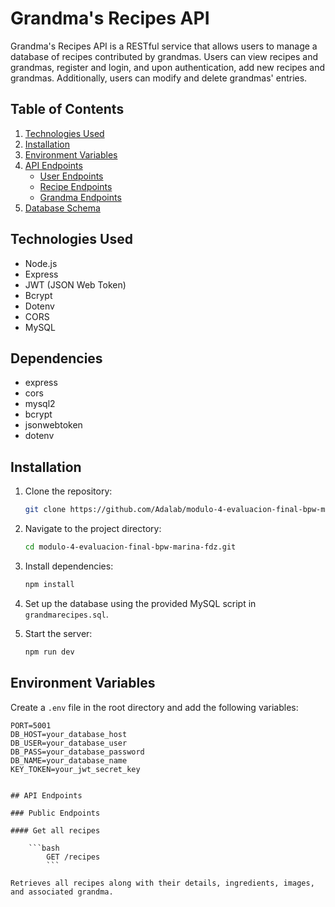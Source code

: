 # Grandma's Recipes API

Grandma's Recipes API is a RESTful service that allows users to manage a database of recipes contributed by grandmas. Users can view recipes and grandmas, register and login, and upon authentication, add new recipes and grandmas. Additionally, users can modify and delete grandmas' entries.

## Table of Contents

1. [Technologies Used](#technologies-used)
2. [Installation](#installation)
3. [Environment Variables](#environment-variables)
4. [API Endpoints](#api-endpoints)
    - [User Endpoints](#user-endpoints)
    - [Recipe Endpoints](#recipe-endpoints)
    - [Grandma Endpoints](#grandma-endpoints)
5. [Database Schema](#database-schema)

## Technologies Used

- Node.js
- Express
- JWT (JSON Web Token)
- Bcrypt
- Dotenv
- CORS
- MySQL

## Dependencies

- express
- cors
- mysql2
- bcrypt
- jsonwebtoken
- dotenv

## Installation

1. Clone the repository:

    ```bash
    git clone https://github.com/Adalab/modulo-4-evaluacion-final-bpw-marina-fdz.git
    ```

2. Navigate to the project directory:

    ```bash
    cd modulo-4-evaluacion-final-bpw-marina-fdz.git
    ```

3. Install dependencies:

    ```bash
    npm install
    ```

4. Set up the database using the provided MySQL script in `grandmarecipes.sql`.

5. Start the server:

    ```bash
    npm run dev
    ```

## Environment Variables

Create a `.env` file in the root directory and add the following variables:

```plaintext
PORT=5001
DB_HOST=your_database_host
DB_USER=your_database_user
DB_PASS=your_database_password
DB_NAME=your_database_name
KEY_TOKEN=your_jwt_secret_key


## API Endpoints

### Public Endpoints

#### Get all recipes

    ```bash
        GET /recipes
        ```
        
Retrieves all recipes along with their details, ingredients, images, and associated grandma.


